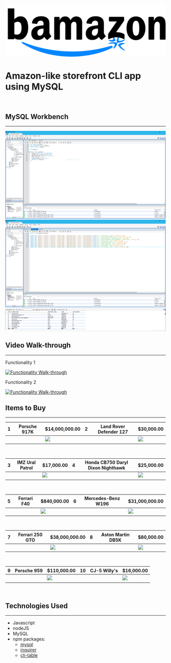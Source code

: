 
<img src="bamazon_logo.jpg" >

# Amazon-like storefront CLI app using MySQL

<br>

## MySQL Workbench
***

<a style="height:150px"><img src="bamazon_schema1.PNG"></a>
<a style="height:150px"><img src="bamazon_schema2.PNG"></a>
<a style="height:150px"><img src="bamazon_schema3.PNG"></a>



## Video Walk-through
***

Functionality 1

[![Functionality Walk-through](http://img.youtube.com/vi/Irj-nSaiJEw/maxresdefault.jpg)](http://www.youtube.com/watch?v=Irj-nSaiJEw)

Functionality 2

[![Functionality Walk-through](http://img.youtube.com/vi/3mEGbFjNtPo/maxresdefault.jpg)](http://www.youtube.com/watch?v=3mEGbFjNtPo)



## Items to Buy
***

| 1 | Porsche 917K   | $14,000,000.00 	| 2 | Land Rover Defender 127   | $30,000.00 	|
|---|---	         |---	            |---|---	         |---	            |
|||<img src="https://upload.wikimedia.org/wikipedia/commons/0/07/2006FOS_1970Porsche917KGulf.jpg" style="height: 200px">|||<img src="https://upload.wikimedia.org/wikipedia/commons/4/41/Land_Rover_Defender_130_expedition.jpg" style="height: 200px">

<br>

| 3 | IMZ Ural Patrol   | $17,000.00 	| 4 | Honda CB750 Daryl Dixon Nighthawk   | $25,000.00 	|
|---|---	         |---	            |---|---	         |---	            |
|||<img src="https://upload.wikimedia.org/wikipedia/commons/f/fa/URAL650-SPORTSMAN.jpg" style="height: 200px">|||<img src="http://kickstart.bikeexif.com/wp-content/uploads/2015/03/daryl-dixon-motorcycle-1.jpg" style="height: 200px">

<br>

| 5 | Ferrari F40   | $840,000.00	| 6 | Mercedes-Benz W196   | $31,000,000.00 	|
|---|---	         |---	            |---|---	         |---	            |
|||<img src="https://upload.wikimedia.org/wikipedia/commons/c/cb/F40_Ferrari_20090509.jpg" style="height: 200px">|||<img src="https://upload.wikimedia.org/wikipedia/commons/3/3e/KlingK-MB-W196-1976.jpg" style="height: 200px">

<br>

| 7 | Ferrari 250 GTO   | $38,000,000.00 	| 8 | Aston Martin DB5K   | $80,000.00 	|
|---|---	         |---	            |---|---	         |---	            |
|||<img src="https://upload.wikimedia.org/wikipedia/commons/1/1a/1962_Ferrari_250_GTO_34_2.jpg" style="height: 200px">|||<img src="https://upload.wikimedia.org/wikipedia/commons/d/d3/Aston.db5.coupe.300pix.jpg" style="height: 200px">

<br>

| 9 | Porsche 959   | $110,000.00 	| 10 | CJ-5 Willy's  | $16,000.00 	|
|---|---	         |---	            |---|---	         |---	            |
|||<img src="https://upload.wikimedia.org/wikipedia/commons/f/f8/Porsche_959_%E2%80%93_Frontansicht_%283%29%2C_21._M%C3%A4rz_2013%2C_D%C3%BCsseldorf.jpg" style="height: 200px">|||<img src="https://upload.wikimedia.org/wikipedia/commons/4/4e/Desert_Queen_Ranch_-_Willy%27s_Jeep.jpg" style="height: 200px">

<br>


## Technologies Used
***

* Javascript
* nodeJS
* MySQL
* npm packages:
	- [mysql](https://www.npmjs.com/package/mysql)
	- [inquirer](https://www.npmjs.com/package/inquirer)
	- [cli-table](https://www.npmjs.com/package/cli-table)

